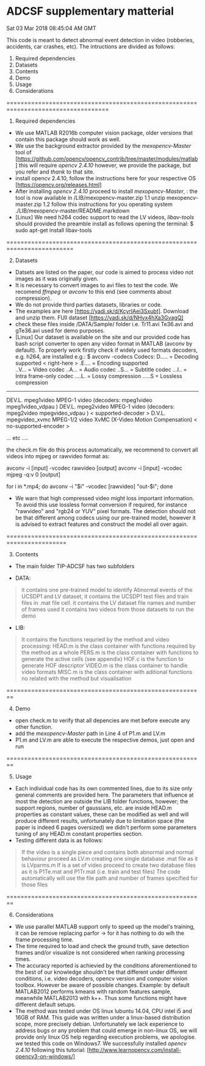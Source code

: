 # ADCSF supplementary matterial #
<update> Sat 03 Mar 2018 08:45:04 AM GMT 

This code is meant to detect abnormal event detection in video (robberies, accidents, car crashes, etc). 
The intructions are divided as follows:

1. Required dependencies
2. Datasets
3. Contents
4. Demo
5. Usage
6. Considerations

===================================================================================

1. Required dependencies
- We use MATLAB R2016b computer vision package, older versions that contain this package should work as well.
- <update> We use the background extractor provided by the _mexopencv-Master_ tool of
[https://github.com/opencv/opencv_contrib/tree/master/modules/matlab] this will require _opencv 2.4.10_
however, we provide the package, but you refer and _thank_ to that site.
- install opencv 2.4.10, follow the instructions here for your respective OS
[https://opencv.org/releases.html]
- After installing _opencv 2.4.10_ proceed to install _mexopencv-Master_, 
<update>: the tool is now available in /LIB/mexopencv-master.zip 
	1.1 unzip mexopencv-master.zip
	1.2 follow this instructions for you operating system ./LIB/mexopencv-master/README.markdown
- [Linux] We need h264 codec support to read the LV videos, _libav-tools_ should provided the preamble
install as follows opening the terminal:
$ sudo apt-get install libav-tools

=========================================================================

2. Datasets 
- Datsets are listed on the paper, our code is aimed to process video not images as it was originally given.
- It is necessary to convert images to avi files to test the code. We recomend _ffmpeg_ or _avconv_ to this end (see comments about compression). 
- We do not provide third parties datasets, libraries or code.
- <update> The examples are here [https://yadi.sk/d/KcyrIAei3Sxubt]. Download and unzip them. FUll dataset [https://yadi.sk/d/NHvx4hXa3GvagQ]
- <update> check these files inside /DATA/Sample/ folder i.e. Tr11.avi Te36.avi and gTe36.avi used for demo purposes.
- <update> [Linux] Our dataset is available on the site and our provided code has bash script converter to open any video format in 
MATLAB (avconv by default). To properly work firstly check if widely used formats decoders, e.g. h264, are installed e.g.:
$ avconv -codecs
Codecs:
 D..... = Decoding supported < right-here >
 .E.... = Encoding supported  
 ..V... = Video codec
 ..A... = Audio codec
 ..S... = Subtitle codec
 ...I.. = Intra frame-only codec
 ....L. = Lossy compression
 .....S = Lossless compression
 -------
DEV.L. mpeg1video           MPEG-1 video (decoders: mpeg1video mpeg1video_vdpau )
DEV.L. mpeg2video           MPEG-1 video (decoders: mpeg2video mpegvideo_vdpau ) < supported-decoder >
D.V.L. mpegvideo_xvmc       MPEG-1/2 video XvMC (X-Video Motion Compensation) < no-supported-encoder >

... etc ....

<update> the check.m file do this process automatically, we recommend to convert all videos into mjpeg or rawvideo format as:


avconv -i [input] -vcodec rawvideo  [output] 
avconv -i [input] -vcodec mjpeg -q:v 0  [output]

for i in *.mp4; do avconv -i "$i" -vcodec [rawvideo] "out-$i"; done

- We warn that high compressed video might loss important information. To avoid this use lossless format conversion if required, 
for instance "rawvideo" and "rgb24 or YUV" pixel formats. The detection should not be that different among codecs using our 
pre-trained model, however it is advised to extract features and construct the model all over again.

=======================================================================

3. Contents
- The main folder TIP-ADCSF has two subfolders
* DATA: 
> it contains one pre-trained model to identify Abnormal events of the UCSDP1 and LV dataset, 
> it contains the UCSDP1 test files and train files in .mat file cell.
> it contains the LV dataset file names and number of frames used
> it contains two videos from those datasets to run the demo
* LIB:
> It contains the functions requried by the method and video processing:
> HEAD.m is the class container with functions required by the method as a whole
> PERS.m is the class container with functions to generate the active cells (see appendix)
> HOF.c is the function to generate HOF descriptor 
> VIDEO.m is the class container to handle video formats
> MISC.m is the class container with aditional functions no related with the method but visualisation

========================================================

4. Demo
- open check.m to verify that all depencies are met before execute any other function.
- add the _mexopencv-Master_ path in Line 4 of P1.m and LV.m
- P1.m and LV.m are able to execute the respective demos, just open and run

========================================================

5. Usage
- Each individual code has its own commented lines, due to its size only general comments are
provided here. The parameters that influence at most the detection are outside the LIB folder
functions, however; the support regions, number of gaussians, etc. are inside HEAD.m properties as
constant values, these can be modified as well and will produce different results, unfortunately
due to limitation space (the paper is indeed 6 pages oversized) we didn't perform some parameters
tuning of any HEAD.m constant properties section.
- Testing different data is as follows:
> If the video is a single piece and contains both abnormal and normal behaviour proceed as LV.m
creating one single database .mat file as it is LVparms.m
> If is a set of video proceed to create two database files as it is P1Te.mat 
and P1Tr.mat (i.e. train and test files)
> The code automatically will use the file path and number of frames specified for those files

========================================================

6. Considerations <update>
- We use parallel MATLAB support only to speed up the model's training, it can be remove replacing parfor -> for 
it has nothing to do wih the frame processing time.
- The time required to load and check the ground truth, save detection frames and/or visualize is not considered when 
ranking processing times.
- The accuracy reported is achievied by the conditions aforementioned to the best of our knowledge shouldn't be 
that different under different conditions, i.e. video decoders, opencv version and computer vision toolbox. However be aware of possible
changes. Example: by default MATLAB2012 performs kmeans with random features sample, meanwhile MATLAB2013 with k++. 
Thus some functions might have different default setups.
- The method was tested under OS linux lubuntu 14.04, CPU intel i5 and 16GB of RAM. This guide was written under a linux-based distribution scope, 
more precisely debian. Unfortunately we lack experience to address bugs or any problem that could emerge in non-linux OS, we will provide
 only linux OS help regarding execution problems, we apologise.
 <update> we tested this code on Windows7. We successfully installed _opencv 2.4.10_ following this tutorial:
 [http://www.learnopencv.com/install-opencv3-on-windows/] 
